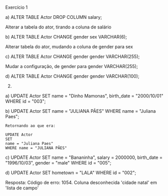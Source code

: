 Exercício 1

a) ALTER TABLE Actor DROP COLUMN salary;

Alterar a tabela do ator, tirando a coluna de salário

b) ALTER TABLE Actor CHANGE gender sex VARCHAR(6);

Alterar tabela do ator, mudando a coluna de gender para sex

c) ALTER TABLE Actor CHANGE gender gender VARCHAR(255);

Mudar a configuração, de gender para gender VARCHAR(255);

d) ALTER TABLE Actor CHANGE gender gender VARCHAR(100);

2)

a)  UPDATE Actor
    SET 
    name = "Dinho Mamonas",
    birth_date = "2000/10/01"
    WHERE id = "003";


b)  UPDATE Actor
    SET
    name = "JULIANA PÃES"
    WHERE name = "Juliana Paes";

    Retornando ao que era:

    UPDATE Actor
    SET
    name = "Juliana Paes"
    WHERE name = "JULIANA PÃES"


c)  UPDATE Actor 
    SET
    name = "Bananinha", 
    salary = 2000000,
    birth_date = "1996/10/03",
    gender = "male"
    WHERE
    id = "005";

d)  UPDATE Actor
    SET 
    hometown = "LALA"
    WHERE
    id = "002";

  Resposta: Código de erro: 1054. Coluna desconhecida 'cidade natal' em 'lista de campo'

